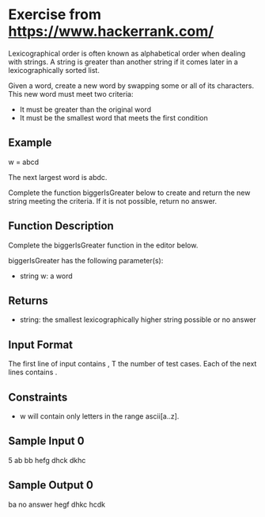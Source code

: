 # Exercise from https://www.hackerrank.com/

Lexicographical order is often known as alphabetical order when dealing with strings. A string is greater than another string if it comes later in a lexicographically sorted list.

Given a word, create a new word by swapping some or all of its characters. This new word must meet two criteria:

- It must be greater than the original word
- It must be the smallest word that meets the first condition

## Example

w = abcd

The next largest word is abdc.

Complete the function biggerIsGreater below to create and return the new string meeting the criteria. If it is not possible, return no answer.

## Function Description

Complete the biggerIsGreater function in the editor below.

biggerIsGreater has the following parameter(s):

- string w: a word

## Returns
- string: the smallest lexicographically higher string possible or no answer

## Input Format

The first line of input contains , T the number of test cases.
Each of the next  lines contains .

## Constraints

- w will contain only letters in the range ascii[a..z].

## Sample Input 0

5
ab
bb
hefg
dhck
dkhc

## Sample Output 0

ba
no answer
hegf
dhkc
hcdk


